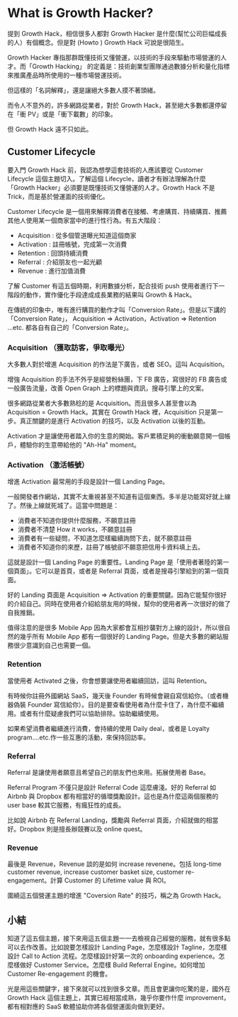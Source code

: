 # What is Growth Hacker?

提到 Growth Hack，相信很多人都對 Growth Hacker 是什麼(幫忙公司巨幅成長的人）有個概念。但是對 (Howto ) Growth Hack 可說是很陌生。

Growth Hacker 專指那群既懂技術又懂營運，以技術的手段來驅動市場營運的人才。而「Growth Hacking」 的定義是：技術創業型團隊通過數據分析和量化指標來推廣產品時所使用的一種市場營運技術。

但這樣的「名詞解釋」，還是讓絕大多數人摸不著頭緒。

而令人不意外的，許多網路從業者，對於 Growth Hack，甚至絕大多數都還停留在「衝 PV」或是「衝下載數」的印象。

但 Growth Hack 遠不只如此。

## Customer Lifecycle

要入門 Growth Hack 前，我認為想學這套技術的人應該要從 Customer Lifecycle 這個主題切入。了解這個 Lifecycle，讀者才有辦法理解為什麼「Growth Hacker」必須要是既懂技術又懂營運的人才。Growth Hack 不是 Trick，而是基於營運面的技術優化。

Customer Lifecycle 是一個用來解釋消費者在接觸、考慮購買、持續購買、推薦其他人使用某一個商家當中的進行性行為。有五大階段：

* Acquisition : 從多個管道曝光知道這個商家
* Activation : 註冊帳號，完成第一次消費
* Retention : 回頭持續消費
* Referral : 介紹朋友也一起光顧
* Revenue : 進行加值消費

了解 Customer 有這五個時期，利用數據分析，配合技術 push 使用者進行下一階段的動作，實作優化手段達成成長業務的結果叫 Growth & Hack。

在傳統的印象中，唯有進行購買的動作才叫「Conversion Rate」。但是以下講的「Conversion Rate」， Acquisition => Activation，Activation => Retention ...etc. 都各自有自己的「Conversion Rate」。

### Acquisition （獲取訪客，爭取曝光）

大多數人對於增進 Acquisition 的作法是下廣告，或者 SEO。這叫 Acquisition。

增強 Acquisition 的手法不外乎是經營粉絲團，下 FB 廣告，寫很好的 FB 廣告或一般廣告流量，改善 Open Graph 上的標題與資訊，搜尋引擎上的文案。

很多網路從業者大多數熟稔的是 Acquisition。而且很多人甚至會以為 Acquisition = Growth Hack。其實在 Growth Hack 裡，Acquisition 只是第一步。真正關鍵的是進行 Activation 的技巧，以及 Activation 以後的互動。

Activation 才是讓使用者踏入你的生意的開始。客戶累積足夠的衝動願意開一個帳戶，體驗你的生意帶給他的 "Ah-Ha" moment。

### Activation （激活帳號）

增進 Activation 最常用的手段是設計一個 Landing Page。

一般開發者作網站，其實不太重視甚至不知道有這個東西。多半是功能寫好就上線了。然後上線就死城了。這當中問題是：

* 消費者不知道你提供什麼服務，不願意註冊
* 消費者不清楚 How it works，不願意註冊
* 消費者有一些疑問，不知道怎麼樣繼續詢問下去，就不願意註冊
* 消費者不知道你的來歷，註冊了帳號卻不願意把信用卡資料填上去。

這就是設計一個 Landing Page 的重要性。Landing Page 是「使用者著陸的第一個頁面」。它可以是首頁，或者是 Referral 頁面，或者是搜尋引擎給到的第一個頁面。

好的 Landing 頁面是 Acquisition => Activation 的重要關鍵。因為它能幫你很好的介紹自己。同時在使用者介紹給朋友用的時候，幫你的使用者再一次很好的做了自我推銷。

值得注意的是很多 Mobile App 因為大家都會互相抄襲對方上線的設計，所以很自然的幾乎所有 Mobile App 都有一個很好的 Landing Page。但是大多數的網站服務很少意識到自己也需要一個。


### Retention

當使用者 Activated 之後，你會想要讓使用者繼續回訪，這叫 Retention。

有時候你註冊外國網站 SaaS，幾天後 Founder 有時候會親自寫信給你。（或者機器偽裝 Founder 寫信給你）。目的是要查看使用者為什麼卡住了，為什麼不繼續用。或者有什麼疑慮我們可以協助排除。協助繼續使用。

如果希望消費者繼續進行消費，會持續的使用 Daily deal，或者是 Loyalty program....etc.作一些互惠的活動，來保持回訪率。

### Referral

Referral 是讓使用者願意且希望自己的朋友們也來用。拓展使用者 Base。

Referral Program 不僅只是設計 Referral Code 這麼膚淺。好的 Referral 如 Airbnb 與 Dropbox 都有相當好的循環獎勵設計。這也是為什麼這兩個服務的 user base 較其它服務，有瘋狂性的成長。

比如說 Airbnb 在 Referral Landing，獎勵與 Referral 頁面，介紹就做的相當好。Dropbox 則是擅長辦競賽以及 online quest。

### Revenue

最後是 Revenue，Revenue 談的是如何 increase revenene。包括 long-time customer revenue, increase customer basket size, customer re-engagement。計算 Customer 的 Lifetime value 與 ROI。

圍繞這五個營運主題的增進 "Coversion Rate" 的技巧，稱之為 Growth Hack。


## 小結

知道了這五個主題，接下來用這五個主題一一去檢視自己經營的服務，就有很多點可以去作改善。比如說要怎樣設計 Landing Page，怎麼樣設計 Tagline，怎麼樣設計 Call to Action 流程。怎麼樣設計好第一次的 onboarding experience。怎麼樣做好 Customer Service。怎麼樣 Build Referral Engine。如何增加 Customer Re-engagement 的機會。

光是用這些關鍵字，接下來就可以找到很多文章。而且會更讓你吃驚的是，國外在 Growth Hack 這個主題上，其實已經相當成熟，幾乎你要作什麼 improvement，都有相對應的 SaaS 軟體協助你將各個營運面向做到更好。



